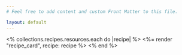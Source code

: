 ```yaml
---
# Feel free to add content and custom Front Matter to this file.

layout: default
---
```


<div class="recipe-list grid sm:grid-cols-2 lg:grid-cols-3 2xl:grid-cols-4 gap-8">
    <% collections.recipes.resources.each do |recipe| %>
    <%= render "recipe_card", recipe: recipe %>    
  <% end %>
</div>
